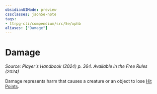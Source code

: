 ```yaml
---
obsidianUIMode: preview
cssclasses: json5e-note
tags:
- ttrpg-cli/compendium/src/5e/xphb
aliases: ["Damage"]
---
```

# Damage
*Source: Player's Handbook (2024) p. 364. Available in the Free Rules (2024)* 

Damage represents harm that causes a creature or an object to lose [Hit Points](hit-points-xphb.md).